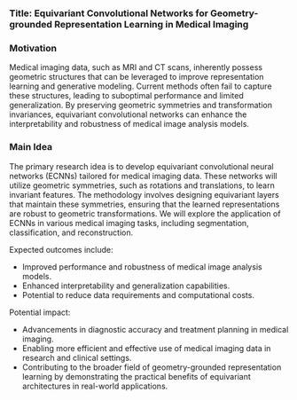 ### Title: Equivariant Convolutional Networks for Geometry-grounded Representation Learning in Medical Imaging

### Motivation
Medical imaging data, such as MRI and CT scans, inherently possess geometric structures that can be leveraged to improve representation learning and generative modeling. Current methods often fail to capture these structures, leading to suboptimal performance and limited generalization. By preserving geometric symmetries and transformation invariances, equivariant convolutional networks can enhance the interpretability and robustness of medical image analysis models.

### Main Idea
The primary research idea is to develop equivariant convolutional neural networks (ECNNs) tailored for medical imaging data. These networks will utilize geometric symmetries, such as rotations and translations, to learn invariant features. The methodology involves designing equivariant layers that maintain these symmetries, ensuring that the learned representations are robust to geometric transformations. We will explore the application of ECNNs in various medical imaging tasks, including segmentation, classification, and reconstruction.

Expected outcomes include:
- Improved performance and robustness of medical image analysis models.
- Enhanced interpretability and generalization capabilities.
- Potential to reduce data requirements and computational costs.

Potential impact:
- Advancements in diagnostic accuracy and treatment planning in medical imaging.
- Enabling more efficient and effective use of medical imaging data in research and clinical settings.
- Contributing to the broader field of geometry-grounded representation learning by demonstrating the practical benefits of equivariant architectures in real-world applications.
